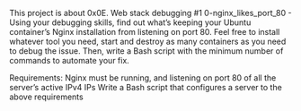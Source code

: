 This project is about 0x0E. Web stack debugging #1
0-nginx_likes_port_80 - Using your debugging skills, find out what’s keeping your Ubuntu container’s Nginx installation from listening on port 80. Feel free to install whatever tool you need, start and destroy as many containers as you need to debug the issue. Then, write a Bash script with the minimum number of commands to automate your fix.

Requirements:
Nginx must be running, and listening on port 80 of all the server’s active IPv4 IPs
Write a Bash script that configures a server to the above requirements
